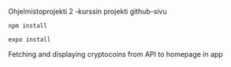 Ohjelmistoprojekti 2 -kurssin projekti github-sivu

`npm install`

`expo install`

Fetching and displaying cryptocoins from API to homepage in app
